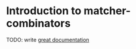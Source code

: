# Introduction to matcher-combinators

TODO: write [great documentation](http://jacobian.org/writing/what-to-write/)
